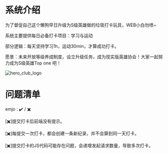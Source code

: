 # 系统介绍

为了督促自己这个懒狗早日升级为S级英雄做的垃圾打卡玩具，WEB小白勿喷~

系统主要提供每日必备打卡项目：学习与运动

部分逻辑：每天坚持学习1h，运动30min，才算成功打卡。

愿景：未来开放等级养成制度，设立升级任务，成为现实版英雄协会！大家一起努力成为S级英雄Top one 吧！

![hero_club_logo](D:\PyProject\HeroClub\HeroClubV1.0\static\img\hero_club_logo.png)

# 问题清单

emjo : ✔️ / ✖️

[:heavy_multiplication_x:]提交打卡后前端没有提示。

[:heavy_multiplication_x:]每提交一次打卡，都会创建一条新纪录，并不会算到同一天打卡。

[:heavy_multiplication_x:]提交打卡的JS代码可能存在问题，会递增发起请求数量，导致多次打卡。
